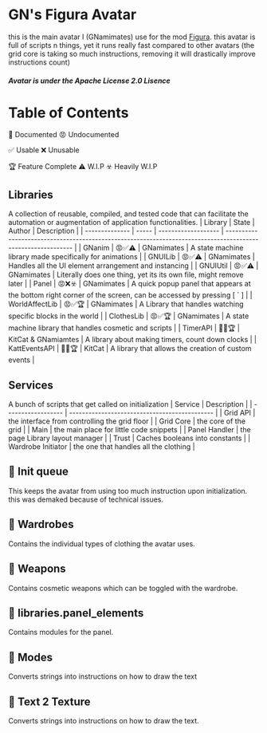 # GN's Figura Avatar
this is the main avatar I (GNamimates) use for the mod [Figura](https://modrinth.com/mod/figura).
this avatar is full of scripts n things, yet it runs really fast compared to other avatars (the grid core is taking so much instructions, removing it will drastically improve instructions count)


##### Avatar is under the Apache License 2.0 Lisence
# Table of Contents
🥶 Documented
😡 Undocumented

✅ Usable
❌ Unusable

🏆 Feature Complete
⚠️ W.I.P
☣️ Heavily W.I.P
## Libraries
A collection of reusable, compiled, and tested code that can facilitate the automation or augmentation of application functionalities.
| Library        | State | Author              | Description                                                                                                  |
| -------------- | ----- | ------------------- | ------------------------------------------------------------------------------------------------------------ |
| GNanim         | 😡✅⚠️   | GNamimates          | A state machine library made specifically for animations                                                     |
| GNUILib        | 😡✅⚠️   | GNamimates          | Handles all the UI element arrangement and instancing                                                        |
| GNUIUtil       | 😡✅⚠️   | GNamimates          | Literally does one thing, yet its its own file, might remove later                                           |
| Panel          | 😡❌☣️   | GNamimates          | A quick popup panel that appears at the bottom right corner of the screen, can be accessed by pressing [ ` ] |
| WorldAffectLib | 😡✅🏆   | GNamimates          | A Library that handles watching specific blocks in the world                                                 |
| ClothesLib     | 😡✅🏆   | GNamimates          | A state machine library that handles cosmetic and scripts                                                    |
| TimerAPI       | 🥶✅🏆   | KitCat & GNamiamtes | A library about making timers, count down clocks                                                             |
| KattEventsAPI  | 🥶✅🏆   | KitCat              | A library that allows the creation of custom events                                                          |



## Services
A bunch of scripts that get called on initialization
| Service            | Description                                   |
| ------------------ | --------------------------------------------- |
| Grid API           | the interface from controlling the grid floor |
| Grid Core          | the core of the grid                          |
| Main               | the main place for little code snippets       |
| Panel Handler      | the page Library layout manager               |
| Trust              | Caches booleans into constants                |
| Wardrobe Initiator | the one that handles all the clothing         |

## 📜 Init queue
This keeps the avatar from using too much instruction upon initialization.
this was demaked because of technical issues.

## 📁 Wardrobes
Contains the individual types of clothing the avatar uses.

## 📁 Weapons
Contains cosmetic weapons which can be toggled with the wardrobe.

## 📁 libraries.panel_elements
Contains modules for the panel.

## 📁 Modes
Converts strings into instructions on how to draw the text

## 📜 Text 2 Texture
Converts strings into instructions on how to draw the text.